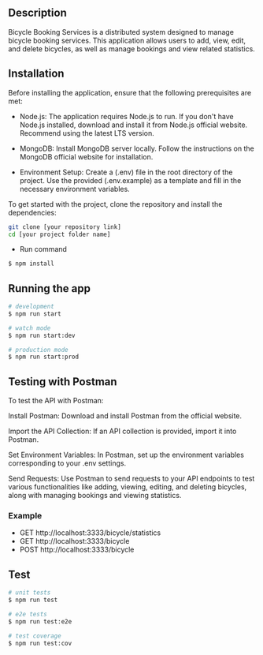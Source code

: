 
## Description

Bicycle Booking Services is a distributed system designed to manage bicycle booking services. 
This application allows users to add, view, edit, and delete bicycles, as well as manage bookings and view related statistics.

## Installation
Before installing the application, ensure that the following prerequisites are met:

- Node.js: The application requires Node.js to run. If you don't have Node.js installed, download and install it from Node.js official website. Recommend using the latest LTS version.

- MongoDB: Install MongoDB server locally. Follow the instructions on the MongoDB official website for installation.

- Environment Setup: Create a (.env) file in the root directory of the project. Use the provided (.env.example) as a template and fill in the necessary environment variables.

To get started with the project, clone the repository and install the dependencies:

```bash
git clone [your repository link]
cd [your project folder name]
```
- Run command

```bash
$ npm install
```

## Running the app

```bash
# development
$ npm run start

# watch mode
$ npm run start:dev

# production mode
$ npm run start:prod
```
## Testing with Postman

To test the API with Postman:

Install Postman: Download and install Postman from the official website.

Import the API Collection: If an API collection is provided, import it into Postman.

Set Environment Variables: In Postman, set up the environment variables corresponding to your .env settings.

Send Requests: Use Postman to send requests to your API endpoints to test various functionalities like adding, viewing, editing, and deleting bicycles, along with managing bookings and viewing statistics.
### Example

- GET http://localhost:3333/bicycle/statistics
- GET http://localhost:3333/bicycle
- POST http://localhost:3333/bicycle

## Test

```bash
# unit tests
$ npm run test

# e2e tests
$ npm run test:e2e

# test coverage
$ npm run test:cov
```
